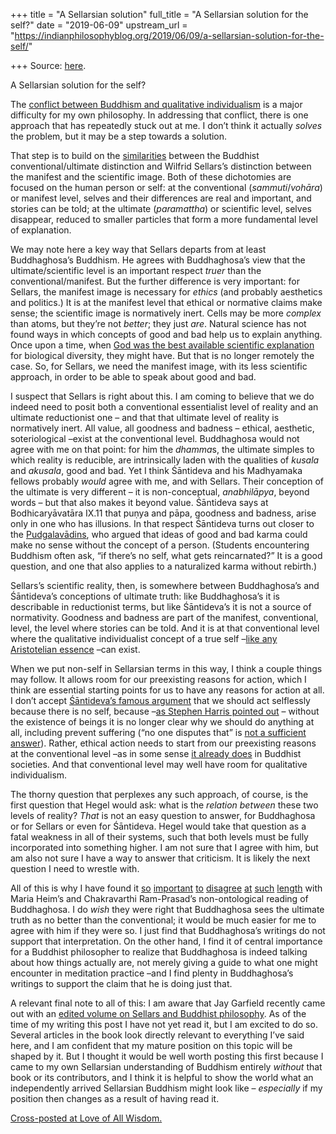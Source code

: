 +++
title = "A Sellarsian solution"
full_title = "A Sellarsian solution for the self?"
date = "2019-06-09"
upstream_url = "https://indianphilosophyblog.org/2019/06/09/a-sellarsian-solution-for-the-self/"

+++
Source: [here](https://indianphilosophyblog.org/2019/06/09/a-sellarsian-solution-for-the-self/).

A Sellarsian solution for the self?

The [conflict between Buddhism and qualitative
individualism](http://loveofallwisdom.com/blog/2019/02/how-can-you-be-yourself-if-there-is-no-self)
is a major difficulty for my own philosophy. In addressing that
conflict, there is one approach that has repeatedly stuck out at me. I
don’t think it actually *solves* the problem, but it may be a step
towards a solution.

That step is to build on the
[similarities](http://loveofallwisdom.com/blog/2018/01/ultimate-and-conventional-truth-in-wilfrid-sellars/)
between the Buddhist conventional/ultimate distinction and Wilfrid
Sellars’s distinction between the manifest and the scientific image.
Both of these dichotomies are focused on the human person or self: at
the conventional (*sammuti*/*vohāra*) or manifest level, selves and
their differences are real and important, and stories can be told; at
the ultimate (*paramattha*) or scientific level, selves disappear,
reduced to smaller particles that form a more fundamental level of
explanation.

We may note here a key way that Sellars departs from at least
Buddhaghosa’s Buddhism. He agrees with Buddhaghosa’s view that the
ultimate/scientific level is an important respect *truer* than the
conventional/manifest. But the further difference is very important: for
Sellars, the manifest image is necessary for *ethics* (and probably
aesthetics and politics.) It is at the manifest level that ethical or
normative claims make sense; the scientific image is normatively inert.
Cells may be more *complex* than atoms, but they’re not *better*; they
just *are*. Natural science has not found ways in which concepts of good
and bad help us to explain anything. Once upon a time, when [God was the
best available scientific
explanation](http://loveofallwisdom.com/blog/2010/02/the-god-hypothesis/)
for biological diversity, they might have. But that is no longer
remotely the case. So, for Sellars, we need the manifest image, with its
less scientific approach, in order to be able to speak about good and
bad.

I suspect that Sellars is right about this. I am coming to believe that
we do indeed need to posit both a conventional essentialist level of
reality and an ultimate reductionist one – and that that ultimate level
of reality is normatively inert. All value, all goodness and badness –
ethical, aesthetic, soteriological –exist at the conventional level.
Buddhaghosa would not agree with me on that point: for him the
*dhamma*s, the ultimate simples to which reality is reducible, are
intrinsically laden with the qualities of *kusala* and *akusala*, good
and bad. Yet I think Śāntideva and his Madhyamaka fellows probably
*would* agree with me, and with Sellars. Their conception of the
ultimate is very different – it is non-conceptual, *anabhilāpya*, beyond
words – but that also makes it beyond value. Śāntideva says at
Bodhicaryāvatāra IX.11 that puṇya and pāpa, goodness and badness, arise
only in one who has illusions. In that respect Śāntideva turns out
closer to the
[Pudgalavādins](http://loveofallwisdom.com/blog/2019/02/how-can-you-be-yourself-if-there-is-no-self/),
who argued that ideas of good and bad karma could make no sense without
the concept of a person. (Students encountering Buddhism often ask, “if
there’s no self, what gets reincarnated?” It is a good question, and one
that also applies to a naturalized karma without rebirth.)

Sellars’s scientific reality, then, is somewhere between Buddhaghosa’s
and Śāntideva’s conceptions of ultimate truth: like Buddhaghosa’s it is
describable in reductionist terms, but like Śāntideva’s it is not a
source of normativity. Goodness and badness are part of the manifest,
conventional, level, the level where stories can be told. And it is at
that conventional level where the qualitative individualist concept of a
true self –[like any Aristotelian
essence](http://loveofallwisdom.com/blog/2018/11/the-metaphysical-prehistory-of-qualitative-individualism/)
–can exist.

When we put non-self in Sellarsian terms in this way, I think a couple
things may follow. It allows room for our preexisting reasons for
action, which I think are essential starting points for us to have any
reasons for action at all. I don’t accept [Śāntideva’s famous
argument](http://loveofallwisdom.com/blog/2011/03/of-anatman-and-altruism/)
that we should act selflessly because there is no self, because –[as
Stephen Harris pointed
out](http://loveofallwisdom.com/blog/2011/03/of-anatman-and-altruism/) –
without the existence of beings it is no longer clear why we should do
anything at all, including prevent suffering (“no one disputes that” is
[not a sufficient
answer](http://loveofallwisdom.com/blog/2011/10/the-buddhist-problem-of-value/)).
Rather, ethical action needs to start from our preexisting reasons at
the conventional level –as in some sense [it already
does](http://loveofallwisdom.com/blog/2017/10/beyond-the-removal-of-suffering/)
in Buddhist societies. And that conventional level may well have room
for qualitative individualism.

The thorny question that perplexes any such approach, of course, is the
first question that Hegel would ask: what is the *relation between*
these two levels of reality? *That* is not an easy question to answer,
for Buddhaghosa or for Sellars or even for Śāntideva. Hegel would take
that question as a fatal weakness in all of their systems, such that
both levels must be fully incorporated into something higher. I am not
sure that I agree with him, but am also not sure I have a way to answer
that criticism. It is likely the next question I need to wrestle with.

All of this is why I have found it
[so](http://loveofallwisdom.com/blog/2018/04/buddhaghosa-on-seeing-things-as-they-are-1/)
[important](http://loveofallwisdom.com/blog/2018/04/buddhaghosa-on-seeing-things-as-they-are-2/)
[to](http://loveofallwisdom.com/blog/2018/05/buddhaghosa-on-seeing-things-as-they-are-3/)
[disagree](http://loveofallwisdom.com/blog/2019/04/the-importance-of-reading-buddhaghosa-closely/)
[at](http://loveofallwisdom.com/blog/2019/04/there-is-only-name-and-form/)
[such](http://loveofallwisdom.com/blog/2019/05/mere-convention-vs-seeing-correctly)
[length](http://loveofallwisdom.com/blog/2019/05/conventional-teaching-wrongly-taken-as-an-equal)
with Maria Heim’s and Chakravarthi Ram-Prasad’s non-ontological reading
of Buddhaghosa. I do *wish* they were right that Buddhaghosa sees the
ultimate truth as no better than the conventional; it would be much
easier for me to agree with him if they were so. I just find that
Buddhaghosa’s writings do not support that interpretation. On the other
hand, I find it of central importance for a Buddhist philosopher to
realize that Buddhaghosa is indeed talking about how things actually
are, not merely giving a guide to what one might encounter in meditation
practice –and I find plenty in Buddhaghosa’s writings to support the
claim that he is doing just that.

A relevant final note to all of this: I am aware that Jay Garfield
recently came out with an [edited volume on Sellars and Buddhist
philosophy](https://www.amazon.com/Wilfrid-Sellars-Buddhist-Philosophy-Foundations/dp/0367112094).
As of the time of my writing this post I have not yet read it, but I am
excited to do so. Several articles in the book look directly relevant to
everything I’ve said here, and I am confident that my mature position on
this topic will be shaped by it. But I thought it would be well worth
posting this first because I came to my own Sellarsian understanding of
Buddhism entirely *without* that book or its contributors, and I think
it is helpful to show the world what an independently arrived Sellarsian
Buddhism might look like – *especially* if my position then changes as a
result of having read it.

[Cross-posted at Love of All
Wisdom.](http://loveofallwisdom.com/blog/2019/06/a-sellarsian-solution-for-the-self)
